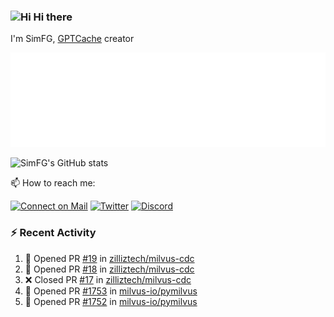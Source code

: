 ### <img src='https://qpluspicture.oss-cn-beijing.aliyuncs.com/6LjjQA/Hi.gif' alt='Hi' width="24"/> Hi there

I'm SimFG, [GPTCache](https://github.com/zilliztech/GPTCache) creator

![Metrics 👋](/metrics.plugin.followup.user.svg)

![SimFG's GitHub stats](https://github-readme-stats.vercel.app/api?username=SimFG&show_icons=true&theme=radical&count_private=true)

📫 How to reach me:

[![Connect on Mail](https://img.shields.io/badge/Ask%20me-anything-1abc9c.svg)](mailto:1142838399@qq.com)
[![Twitter](https://img.shields.io/twitter/follow/FogSim?style=social)](https://twitter.com/FogSim)
[![Discord](https://img.shields.io/discord/1092648432495251507?label=Discord&logo=discord)](https://discord.gg/Q8C6WEjSWV)

### :zap: Recent Activity

<!--START_SECTION:activity-->
1. 💪 Opened PR [#19](https://github.com/zilliztech/milvus-cdc/pull/19) in [zilliztech/milvus-cdc](https://github.com/zilliztech/milvus-cdc)
2. 💪 Opened PR [#18](https://github.com/zilliztech/milvus-cdc/pull/18) in [zilliztech/milvus-cdc](https://github.com/zilliztech/milvus-cdc)
3. ❌ Closed PR [#17](https://github.com/zilliztech/milvus-cdc/pull/17) in [zilliztech/milvus-cdc](https://github.com/zilliztech/milvus-cdc)
4. 💪 Opened PR [#1753](https://github.com/milvus-io/pymilvus/pull/1753) in [milvus-io/pymilvus](https://github.com/milvus-io/pymilvus)
5. 💪 Opened PR [#1752](https://github.com/milvus-io/pymilvus/pull/1752) in [milvus-io/pymilvus](https://github.com/milvus-io/pymilvus)
<!--END_SECTION:activity-->

